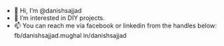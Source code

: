 - 👋 Hi, I’m @danishsajjad
- 👀 I’m interested in DIY projects.
- 📫 You can reach me via facebook or linkedin from the handles below:
      fb/danishsajjad.mughal
      in/danishsajjad

<!---
danishsajjad/danishsajjad is a ✨ special ✨ repository because its `README.md` (this file) appears on your GitHub profile.
You can click the Preview link to take a look at your changes.
--->
